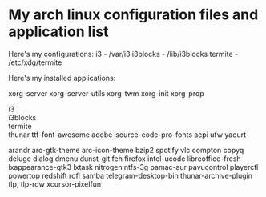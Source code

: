 # My arch linux configuration files and application list

Here's my configurations:
i3 - /var/i3
i3blocks - /lib/i3blocks
termite - /etc/xdg/termite

Here's my installed applications:

xorg-server xorg-server-utils xorg-twm xorg-init xorg-prop

i3  
i3blocks  
termite  
thunar
ttf-font-awesome
adobe-source-code-pro-fonts
acpi
ufw
yaourt

arandr
arc-gtk-theme
arc-icon-theme
bzip2
spotify vlc
compton
copyq
deluge
dialog
dmenu
dunst-git
feh
firefox
intel-ucode
libreoffice-fresh
lxappearance-gtk3
lxtask
nitrogen
ntfs-3g
pamac-aur
pavucontrol
playerctl
powertop
redshift
rofl
samba
telegram-desktop-bin
thunar-archive-plugin 
tlp, tlp-rdw
xcursor-pixelfun
